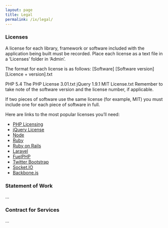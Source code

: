 ```yaml
---
layout: page
title: Legal
permalink: /ix/legal/
---
```


### Licenses

A license for each library, framework or software included with the application being built must be recorded. Place each license as a text file in a ‘Licenses’ folder in ‘Admin’.

The format for each license is as follows:
[Software] [Software version] [Licence + version].txt

PHP 5.4 The PHP License 3.01.txt
jQuery 1.9.1 MIT License.txt
Remember to take note of the software version and the license number, if applicable.

If two pieces of software use the same license (for example, MIT) you must include one for each piece of software in full.

Here are links to the most popular licenses you’ll need:

- [PHP Licensing](http://php.net/license/index.php)
- [jQuery License](https://jquery.org/license/)
- [Node](https://raw.githubusercontent.com/joyent/node/v0.10.0/LICENSE)
- [Ruby](http://www.ruby-lang.org/en/about/license.txt)
- [Ruby on Rails](https://opensource.org/licenses/mit-license.php)
- [Laravel](https://raw.githubusercontent.com/laravel/framework/5.3/LICENSE.md)
- [FuelPHP](http://fuelphp.com/docs/license.html)
- [Twitter Bootstrap](http://www.apache.org/licenses/LICENSE-2.0)
- [Socket.IO](https://opensource.org/licenses/mit-license.php)
- [Backbone.js](https://github.com/jashkenas/backbone/blob/master/LICENSE)

### Statement of Work

...

### Contract for Services

...

